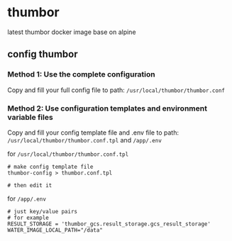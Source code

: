 # thumbor

latest thumbor docker image base on alpine

## config thumbor

### Method 1: Use the complete configuration

Copy and fill your full config file to path: `/usr/local/thumbor/thumbor.conf`

### Method 2: Use configuration templates and environment variable files

Copy and fill your config template file and .env file to path: `/usr/local/thumbor/thumbor.conf.tpl` and `/app/.env`

for `/usr/local/thumbor/thumbor.conf.tpl`
````
# make config template file
thumbor-config > thumbor.conf.tpl

# then edit it
````

for `/app/.env`
````
# just key/value pairs
# for example
RESULT_STORAGE = 'thumbor_gcs.result_storage.gcs_result_storage'
WATER_IMAGE_LOCAL_PATH="/data"
````
